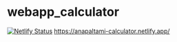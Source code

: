# webapp_calculator
[![Netlify Status](https://api.netlify.com/api/v1/badges/1fb6d004-b32e-4d5e-a708-fb59bb4bb94c/deploy-status)](https://app.netlify.com/sites/anapaltami-calculator/deploys)
https://anapaltami-calculator.netlify.app/
